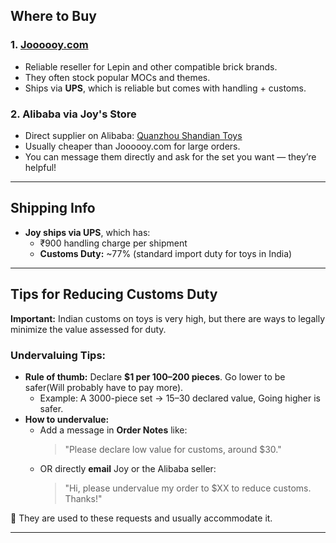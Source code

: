 <!-- slide -->

## Where to Buy

### **1. [Joooooy.com](https://joooooy.com/)**
- Reliable reseller for Lepin and other compatible brick brands.
- They often stock popular MOCs and themes.
- Ships via **UPS**, which is reliable but comes with handling + customs.

### **2. Alibaba via Joy's Store**
- Direct supplier on Alibaba: [Quanzhou Shandian Toys](https://quanzhoushandian.en.alibaba.com/)
- Usually cheaper than Joooooy.com for large orders.
- You can message them directly and ask for the set you want — they’re helpful!

---

## Shipping Info

- **Joy ships via UPS**, which has:
  - ₹900 handling charge per shipment
  - **Customs Duty:** ~77% (standard import duty for toys in India)
  
---

## Tips for Reducing Customs Duty

**Important:** Indian customs on toys is very high, but there are ways to legally minimize the value assessed for duty.

### Undervaluing Tips:
- **Rule of thumb:** Declare **$1 per 100–200 pieces**. Go lower to be safer(Will probably have to pay more).
  - Example: A 3000-piece set → $15–$30 declared value, Going higher is safer.
- **How to undervalue:**
  - Add a message in **Order Notes** like:
    > "Please declare low value for customs, around $30."
  - OR directly **email** Joy or the Alibaba seller:
    > "Hi, please undervalue my order to $XX to reduce customs. Thanks!"

💬 They are used to these requests and usually accommodate it.

---
